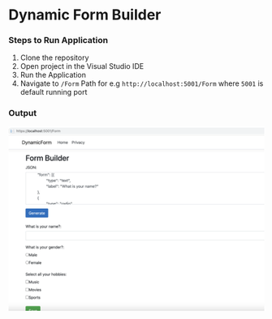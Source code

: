 # Dynamic Form Builder
### Steps to Run Application
1. Clone the repository
2. Open project in the Visual Studio IDE
3. Run the Application
4. Navigate to `/Form` Path for e.g `http://localhost:5001/Form` where `5001` is default running port

### Output
![Demo Image](./application.png)

